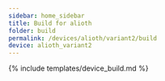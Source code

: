 ```yaml
---
sidebar: home_sidebar
title: Build for alioth
folder: build
permalink: /devices/alioth/variant2/build
device: alioth_variant2
---
```

{% include templates/device_build.md %}
